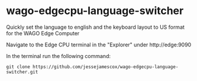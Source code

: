 # wago-edgecpu-language-switcher
Quickly set the language to english and the keyboard layout to US format for the WAGO Edge Computer

Navigate to the Edge CPU terminal in the "Explorer" under http://edge:9090

In the terminal run the following command:

`git clone https://github.com/jessejamescox/wago-edgecpu-language-switcher.git`

